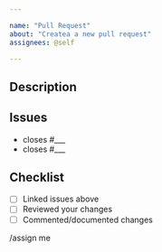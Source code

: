 ```yaml
---

name: "Pull Request"
about: "Createa a new pull request"
assignees: @self

---
```



## Description
<!-- Adition information & context -->


## Issues
<!-- Issues this MR will address -->
 - closes #___
 - closes #___

## Checklist
<!-- Complete this checklist after creating the MR -->
 - [ ] Linked issues above
 - [ ] Reviewed your changes
 - [ ] Commented/documented changes

<!-- Don't edit -->
/assign me
